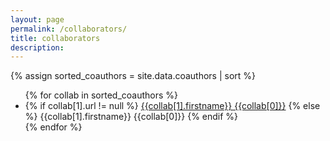 ```yaml
---
layout: page
permalink: /collaborators/
title: collaborators
description: 
---
```


{% assign sorted_coauthors = site.data.coauthors | sort %}

<!-- <div class="profile col one right"> -->
<ul>
	{% for collab in sorted_coauthors %}
	<li>
	  {% if collab[1].url != null %}
		  <a href="{{collab[1].url}}">{{collab[1].firstname}} {{collab[0]}}</a>
	  {% else %}
		  {{collab[1].firstname}} {{collab[0]}}
	  {% endif %}
	</li>
	{% endfor %}
</ul>
<!-- </div> -->
